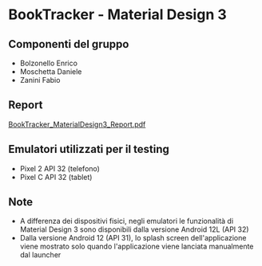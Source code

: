 # BookTracker - Material Design 3
## Componenti del gruppo
- Bolzonello Enrico
- Moschetta Daniele
- Zanini Fabio
## Report
[BookTracker_MaterialDesign3_Report.pdf](BookTracker_MaterialDesign3_Report.pdf)
## Emulatori utilizzati per il testing
- Pixel 2 API 32 (telefono)
- Pixel C API 32 (tablet)
## Note
- A differenza dei dispositivi fisici, negli emulatori le funzionalità di Material Design 3 sono disponibili dalla versione Android 12L (API 32)
- Dalla versione Android 12 (API 31), lo splash screen dell'applicazione viene mostrato solo quando l'applicazione viene lanciata manualmente dal launcher
